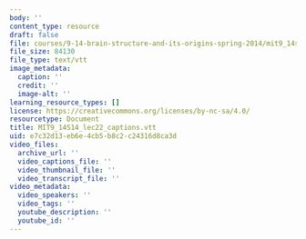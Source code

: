 ```yaml
---
body: ''
content_type: resource
draft: false
file: courses/9-14-brain-structure-and-its-origins-spring-2014/mit9_14s14_lec22_captions.vtt
file_size: 84130
file_type: text/vtt
image_metadata:
  caption: ''
  credit: ''
  image-alt: ''
learning_resource_types: []
license: https://creativecommons.org/licenses/by-nc-sa/4.0/
resourcetype: Document
title: MIT9_14S14_lec22_captions.vtt
uid: e7c32d13-eb6e-4cb5-b8c2-c24316d8ca3d
video_files:
  archive_url: ''
  video_captions_file: ''
  video_thumbnail_file: ''
  video_transcript_file: ''
video_metadata:
  video_speakers: ''
  video_tags: ''
  youtube_description: ''
  youtube_id: ''
---
```


